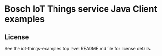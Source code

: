# Bosch IoT Things service Java Client examples

## License

See the iot-things-examples top level README.md file for license details.
